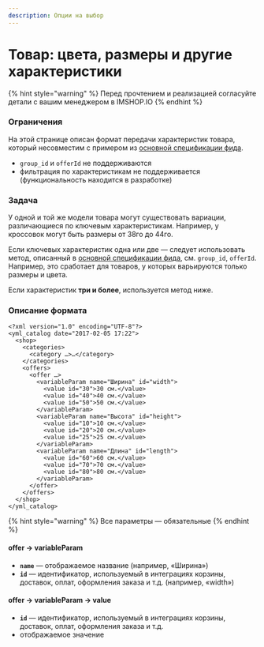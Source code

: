 ```yaml
---
description: Опции на выбор
---
```


# Товар: цвета, размеры и другие характеристики

{% hint style="warning" %}
Перед прочтением и реализацией согласуйте детали с вашим менеджером в IMSHOP.IO
{% endhint %}

### Ограничения

На этой странице описан формат передачи характеристик товара, который несовместим с примером из [основной спецификации фида](./).

* `group_id` и `offerId` не поддерживаются
* фильтрация по характеристикам не поддерживается \(функциональность находится в разработке\)

### Задача

У одной и той же модели товара могут существовать вариации, различающиеся по ключевым характеристикам. Например, у кроссовок могут быть размеры от 38го до 44го.

Если ключевых характеристик одна или две — следует использовать метод, описанный в [основной спецификации фида](./), см. `group_id`, `offerId`. Например, это сработает для товаров, у которых варьируются только размеры и цвета.

Если характеристик **три и более**, используется метод ниже.

### Описание формата

```markup
<?xml version="1.0" encoding="UTF-8"?>
<yml_catalog date="2017-02-05 17:22">
  <shop>
    <categories>
      <category …>…</category>
    </categories>
    <offers>
      <offer …>
        <variableParam name="Ширина" id="width">
          <value id="30">30 см.</value>
          <value id="40">40 см.</value>
          <value id="50">50 см.</value>
        </variableParam>
        <variableParam name="Высота" id="height">
          <value id="10">10 см.</value>
          <value id="20">20 см.</value>
          <value id="25">25 см.</value>
        </variableParam>
        <variableParam name="Длина" id="length">
          <value id="60">60 см.</value>
          <value id="70">70 см.</value>
          <value id="80">80 см.</value>
        </variableParam>
      </offer>
    </offers>
  </shop>
</yml_catalog>
```

{% hint style="warning" %}
Все параметры — обязательные
{% endhint %}

#### offer → variableParam

* **`name`** — отображаемое название \(например, «Ширина»\)
* **`id`** — идентификатор, используемый в интеграциях корзины, доставок, оплат, оформления заказа и т.д. \(например, «width»\)

#### offer → variableParam → value 

* **`id`** — идентификатор, используемый в интеграциях корзины, доставок, оплат, оформления заказа и т.д.
* отображаемое значение

